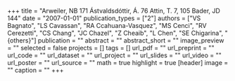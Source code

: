 +++
title = "Arweiler, NB 171 Ástvaldsdóttir, Á. 76 Attin, T. 7, 105 Bader, JD 144"
date = "2007-01-01"
publication_types = ["2"]
authors = ["VS Bagnato", "LS Cavassan", "RA Ccahuana-Vasquez", "MS Cenci", "RV Cerezetti", "CS Chang", "JC Chazel", "Z Cheaib", "L Chen", "SE Chigarina", "{others}"]
publication = ""
abstract = ""
abstract_short = ""
image_preview = ""
selected = false
projects = []
tags = []
url_pdf = ""
url_preprint = ""
url_code = ""
url_dataset = ""
url_project = ""
url_slides = ""
url_video = ""
url_poster = ""
url_source = ""
math = true
highlight = true
[header]
image = ""
caption = ""
+++
